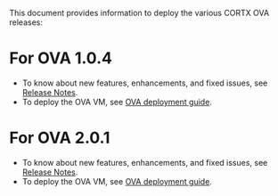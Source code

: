 This document provides information to deploy the various CORTX OVA releases:

# For OVA 1.0.4

- To know about new features, enhancements, and fixed issues, see [Release Notes](1.0.4/CHANGELOG-1.0.4.md).
- To deploy the OVA VM, see [OVA deployment guide](1.0.4/CORTX_on_Open_Virtual_Appliance.rst). 

# For OVA 2.0.1

- To know about new features, enhancements, and fixed issues, see [Release Notes](R2/Release_Notes.md).
- To deploy the OVA VM, see [OVA deployment guide](R2/CORTX_on_Open_Virtual_Appliance.rst). 
